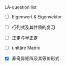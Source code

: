 LA-question list



- [ ] Eigenwert & Eigenvektor
- [ ] 行列式及其性质的复习
- [ ] 正定与半正定
- [ ] unitäre Matrix
- [x] 非奇异矩阵及其等价形式

